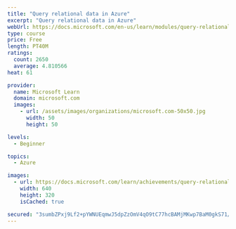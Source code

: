 ```yaml
---
title: "Query relational data in Azure"
excerpt: "Query relational data in Azure"
webUrl: https://docs.microsoft.com/en-us/learn/modules/query-relational-data/
type: course
price: Free
length: PT40M
ratings:
  count: 2650
  average: 4.810566
heat: 61

provider:
  name: Microsoft Learn
  domain: microsoft.com
  images:
    - url: /assets/images/organizations/microsoft.com-50x50.jpg
      width: 50
      height: 50

levels:
  - Beginner

topics:
  - Azure

images:
  - url: https://docs.microsoft.com/learn/achievements/query-relational-data-azure-social.png
    width: 640
    height: 320
    isCached: true

secured: "3sumbZPxj9Lf2+pYWNUEqmwJ5dpZzOmV4qO9tC77hcBAMjMKwp7BaM0gkS71/paaElGBGnePN+mLiCfNfP8uA5YFy4h+3g3UcZx4qeIqoxV3Q9GJCDWlLY3erQe/wK7JdJglyUG+cQL9hMlUaZG5QyuqpBoiEwOtAAWeTbAFQh8tGwfwzJifS24X/VDXlxWrUl9QZzlrWHq7+h9e+NyJdwZnF8G0tHhYeu5K3xtLhx2H9jkT40QwHhoacD2DV6zICUq05KaHApxr+5VIX/Gp40t/7a0ypP5bGMgPWGvN3JAeCnzrmH1qDIIdwU8wZdx4Kt29zoK8T5YdDnT+TjrKlwzCMuv1zJX+Ph7NZIqM2Y3iyeG7wjJy/7RjjgNMGHTfw+NgXhPWdbpj7VB7zDa0NAafexJL4bbHybJLYe512R0=;Zue03+odyAKttOlm+GEacQ=="
---
```


